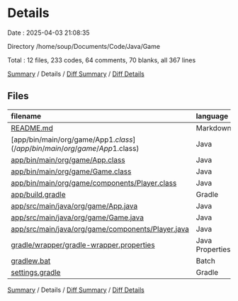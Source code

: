 # Details

Date : 2025-04-03 21:08:35

Directory /home/soup/Documents/Code/Java/Game

Total : 12 files,  233 codes, 64 comments, 70 blanks, all 367 lines

[Summary](results.md) / Details / [Diff Summary](diff.md) / [Diff Details](diff-details.md)

## Files
| filename | language | code | comment | blank | total |
| :--- | :--- | ---: | ---: | ---: | ---: |
| [README.md](/README.md) | Markdown | 2 | 0 | 1 | 3 |
| [app/bin/main/org/game/App$1.class](/app/bin/main/org/game/App$1.class) | Java | 10 | 0 | 1 | 11 |
| [app/bin/main/org/game/App.class](/app/bin/main/org/game/App.class) | Java | 21 | 5 | 0 | 26 |
| [app/bin/main/org/game/Game.class](/app/bin/main/org/game/Game.class) | Java | 26 | 0 | 0 | 26 |
| [app/bin/main/org/game/components/Player.class](/app/bin/main/org/game/components/Player.class) | Java | 12 | 0 | 0 | 12 |
| [app/build.gradle](/app/build.gradle) | Gradle | 19 | 12 | 9 | 40 |
| [app/src/main/java/org/game/App.java](/app/src/main/java/org/game/App.java) | Java | 26 | 0 | 9 | 35 |
| [app/src/main/java/org/game/Game.java](/app/src/main/java/org/game/Game.java) | Java | 37 | 8 | 15 | 60 |
| [app/src/main/java/org/game/components/Player.java](/app/src/main/java/org/game/components/Player.java) | Java | 27 | 0 | 9 | 36 |
| [gradle/wrapper/gradle-wrapper.properties](/gradle/wrapper/gradle-wrapper.properties) | Java Properties | 7 | 0 | 1 | 8 |
| [gradlew.bat](/gradlew.bat) | Batch | 41 | 32 | 22 | 95 |
| [settings.gradle](/settings.gradle) | Gradle | 5 | 7 | 3 | 15 |

[Summary](results.md) / Details / [Diff Summary](diff.md) / [Diff Details](diff-details.md)